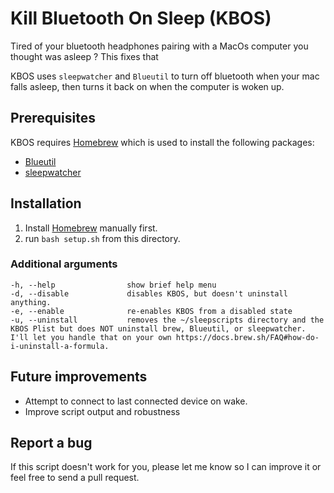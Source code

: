 # Kill Bluetooth On Sleep (KBOS)
Tired of your bluetooth headphones pairing with a MacOs computer you thought was asleep ? This fixes that

KBOS uses `sleepwatcher` and `Blueutil` to turn off bluetooth when your mac falls asleep, then turns it back on when the computer is woken up. 

## Prerequisites
KBOS requires [Homebrew](https://brew.sh/) which is used to install the following packages:
 * [Blueutil](https://formulae.brew.sh/formula/blueutil#default)
 * [sleepwatcher](https://formulae.brew.sh/formula/sleepwatcher#default)

## Installation
 1. Install [Homebrew](https://brew.sh/) manually first. 
 2. run `bash setup.sh` from this directory.

### Additional arguments
```
-h, --help                show brief help menu
-d, --disable             disables KBOS, but doesn't uninstall anything.
-e, --enable              re-enables KBOS from a disabled state
-u, --uninstall           removes the ~/sleepscripts directory and the KBOS Plist but does NOT uninstall brew, Blueutil, or sleepwatcher. I'll let you handle that on your own https://docs.brew.sh/FAQ#how-do-i-uninstall-a-formula.

```

## Future improvements
- Attempt to connect to last connected device on wake. 
- Improve script output and robustness


## Report a bug
If this script doesn't work for you, please let me know so I can improve it or feel free to send a pull request. 
